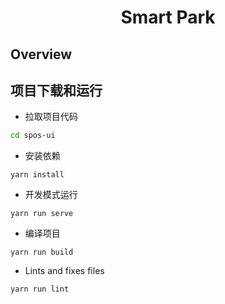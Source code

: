 <h1 align="center">Smart Park</h1>

Overview
----
项目下载和运行
----

- 拉取项目代码
```bash
cd spos-ui
```

- 安装依赖
```
yarn install
```

- 开发模式运行
```
yarn run serve
```

- 编译项目
```
yarn run build
```

- Lints and fixes files
```
yarn run lint
```